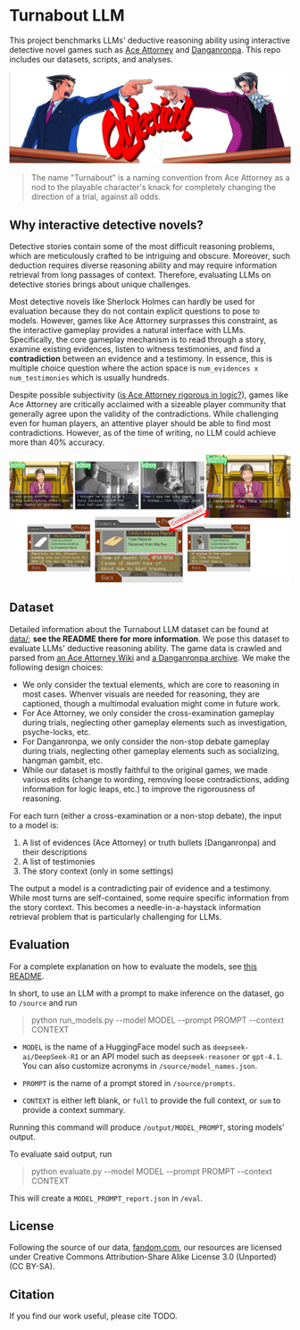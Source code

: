 # Turnabout LLM

This project benchmarks LLMs' deductive reasoning ability using interactive detective novel games such as [Ace Attorney](https://en.wikipedia.org/wiki/Ace_Attorney) and [Danganronpa](https://en.wikipedia.org/wiki/Danganronpa). This repo includes our datasets, scripts, and analyses.

![Objection!](images/objection.jpg)

> The name "Turnabout" is a naming convention from Ace Attorney as a nod to the playable character's knack for completely changing the direction of a trial, against all odds.

## Why interactive detective novels?

Detective stories contain some of the most difficult reasoning problems, which are meticulously crafted to be intriguing and obscure. Moreover, such deduction requires diverse reasoning ability and may require information retrieval from long passages of context. Therefore, evaluating LLMs on detective stories brings about unique challenges. 

Most detective novels like Sherlock Holmes can hardly be used for evaluation because they do not contain explicit questions to pose to models. However, games like Ace Attorney surprasses this constraint, as the interactive gameplay provides a natural interface with LLMs. Specifically, the core gameplay mechanism is to read through a story, examine existing evidences, listen to witness testimonies, and find a **contradiction** between an evidence and a testimony. In essence, this is multiple choice question where the action space is `num_evidences x num_testimonies` which is usually hundreds.

Despite possible subjectivity ([is Ace Attorney rigorous in logic?](https://chatgpt.com/share/67e588ca-b800-800b-ab6b-c34e6ed96d1a)), games like Ace Attorney are critically acclaimed with a sizeable player community that generally agree upon the validity of the contradictions. While challenging even for human players, an attentive player should be able to find most contradictions. However, as of the time of writing, no LLM  could achieve more than 40\% accuracy.

![An example from the Turnabout LLM dataset](images/aa_example.png)

## Dataset

Detailed information about the Turnabout LLM dataset can be found at [data/](data/); **see the README there for more information**. We pose this dataset to evaluate LLMs' deductive reasoning ability. The game data is crawled and parsed from [an Ace Attorney Wiki](https://aceattorney.fandom.com/wiki/Category:Transcripts) and [a Danganronpa archive](https://lparchive.org/Danganronpa-Trigger-Happy-Havoc/). We make the following design choices:
- We only consider the textual elements, which are core to reasoning in most cases. Whenver visuals are needed for reasoning, they are captioned, though a multimodal evaluation might come in future work.
- For Ace Attorney, we only consider the cross-examination gameplay during trials, neglecting other gameplay elements such as investigation, psyche-locks, etc.
- For Danganronpa, we only consider the non-stop debate gameplay during trials, neglecting other gameplay elements such as socializing, hangman gambit, etc.
- While our dataset is mostly faithful to the original games, we made various edits (change to wording, removing loose contradictions, adding information for logic leaps, etc.) to improve the rigorousness of reasoning.

For each turn (either a cross-examination or a non-stop debate), the input to a model is:

1. A list of evidences (Ace Attorney) or truth bullets (Danganronpa) and their descriptions
2. A list of testimonies
3. The story context (only in some settings)

The output a model is a contradicting pair of evidence and a testimony. While most turns are self-contained, some require specific information from the story context. This becomes a needle-in-a-haystack information retrieval problem that is particularly challenging for LLMs.

## Evaluation

For a complete explanation on how to evaluate the models, see [this README](source/README.md).

In short, to use an LLM with a prompt to make inference on the dataset, go to `/source` and run

> python run_models.py --model MODEL --prompt PROMPT --context CONTEXT

*   `MODEL` is the name of a HuggingFace model such as `deepseek-ai/DeepSeek-R1` or an API model such as `deepseek-reasoner` or `gpt-4.1`. You can also customize acronyms in `/source/model_names.json`. 

*   `PROMPT` is the name of a prompt stored in `/source/prompts`. 

*   `CONTEXT` is either left blank, or `full` to provide the full context, or `sum` to provide a context summary.

Running this command will produce `/output/MODEL_PROMPT`, storing models' output.

To evaluate said output, run
> python evaluate.py --model MODEL --prompt PROMPT --context CONTEXT

This will create a `MODEL_PROMPT_report.json` in `/eval`. 

## License
Following the source of our data, [fandom.com](https://www.fandom.com/licensing), our resources are licensed under Creative Commons Attribution-Share Alike License 3.0 (Unported) (CC BY-SA). 

## Citation
If you find our work useful, please cite TODO.
